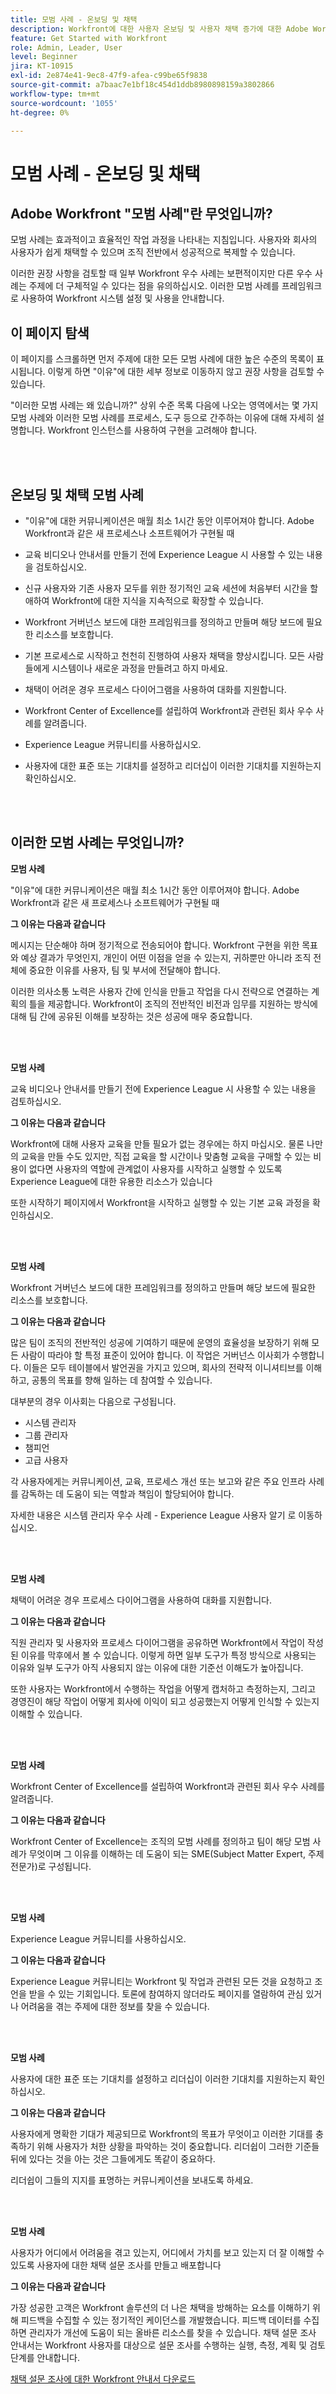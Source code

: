 ```yaml
---
title: 모범 사례 - 온보딩 및 채택
description: Workfront에 대한 사용자 온보딩 및 사용자 채택 증가에 대한 Adobe Workfront 전문가의 모범 사례 권장 사항을 살펴보십시오.
feature: Get Started with Workfront
role: Admin, Leader, User
level: Beginner
jira: KT-10915
exl-id: 2e874e41-9ec8-47f9-afea-c99be65f9838
source-git-commit: a7baac7e1bf18c454d1ddb8980898159a3802866
workflow-type: tm+mt
source-wordcount: '1055'
ht-degree: 0%

---
```


# 모범 사례 - 온보딩 및 채택

## Adobe Workfront &quot;모범 사례&quot;란 무엇입니까?

모범 사례는 효과적이고 효율적인 작업 과정을 나타내는 지침입니다. 사용자와 회사의 사용자가 쉽게 채택할 수 있으며 조직 전반에서 성공적으로 복제할 수 있습니다.

이러한 권장 사항을 검토할 때 일부 Workfront 우수 사례는 보편적이지만 다른 우수 사례는 주제에 더 구체적일 수 있다는 점을 유의하십시오. 이러한 모범 사례를 프레임워크로 사용하여 Workfront 시스템 설정 및 사용을 안내합니다.

## 이 페이지 탐색

이 페이지를 스크롤하면 먼저 주제에 대한 모든 모범 사례에 대한 높은 수준의 목록이 표시됩니다. 이렇게 하면 &quot;이유&quot;에 대한 세부 정보로 이동하지 않고 권장 사항을 검토할 수 있습니다.

&quot;이러한 모범 사례는 왜 있습니까?&quot; 상위 수준 목록 다음에 나오는 영역에서는 몇 가지 모범 사례와 이러한 모범 사례를 프로세스, 도구 등으로 간주하는 이유에 대해 자세히 설명합니다. Workfront 인스턴스를 사용하여 구현을 고려해야 합니다.

</br>
</br>

## 온보딩 및 채택 모범 사례

* &quot;이유&quot;에 대한 커뮤니케이션은 매월 최소 1시간 동안 이루어져야 합니다. Adobe Workfront과 같은 새 프로세스나 소프트웨어가 구현될 때

* 교육 비디오나 안내서를 만들기 전에 Experience League 시 사용할 수 있는 내용을 검토하십시오.

* 신규 사용자와 기존 사용자 모두를 위한 정기적인 교육 세션에 처음부터 시간을 할애하여 Workfront에 대한 지식을 지속적으로 확장할 수 있습니다.

* Workfront 거버넌스 보드에 대한 프레임워크를 정의하고 만들며 해당 보드에 필요한 리소스를 보호합니다.

* 기본 프로세스로 시작하고 천천히 진행하여 사용자 채택을 향상시킵니다. 모든 사람들에게 시스템이나 새로운 과정을 만들려고 하지 마세요.

* 채택이 어려운 경우 프로세스 다이어그램을 사용하여 대화를 지원합니다.

* Workfront Center of Excellence를 설립하여 Workfront과 관련된 회사 우수 사례를 알려줍니다.

* Experience League 커뮤니티를 사용하십시오.

* 사용자에 대한 표준 또는 기대치를 설정하고 리더십이 이러한 기대치를 지원하는지 확인하십시오.

</br>
</br>


## 이러한 모범 사례는 무엇입니까?

**모범 사례**

&quot;이유&quot;에 대한 커뮤니케이션은 매월 최소 1시간 동안 이루어져야 합니다. Adobe Workfront과 같은 새 프로세스나 소프트웨어가 구현될 때

**그 이유는 다음과 같습니다**

메시지는 단순해야 하며 정기적으로 전송되어야 합니다. Workfront 구현을 위한 목표와 예상 결과가 무엇인지, 개인이 어떤 이점을 얻을 수 있는지, 귀하뿐만 아니라 조직 전체에 중요한 이유를 사용자, 팀 및 부서에 전달해야 합니다.

이러한 의사소통 노력은 사용자 간에 인식을 만들고 작업을 다시 전략으로 연결하는 계획의 틀을 제공합니다. Workfront이 조직의 전반적인 비전과 임무를 지원하는 방식에 대해 팀 간에 공유된 이해를 보장하는 것은 성공에 매우 중요합니다.

</br>
</br>

**모범 사례**

교육 비디오나 안내서를 만들기 전에 Experience League 시 사용할 수 있는 내용을 검토하십시오.

**그 이유는 다음과 같습니다**

Workfront에 대해 사용자 교육을 만들 필요가 없는 경우에는 하지 마십시오. 물론 나만의 교육을 만들 수도 있지만, 직접 교육을 할 시간이나 맞춤형 교육을 구매할 수 있는 비용이 없다면 사용자의 역할에 관계없이 사용자를 시작하고 실행할 수 있도록 Experience League에 대한 유용한 리소스가 있습니다

또한 시작하기 페이지에서 Workfront을 시작하고 실행할 수 있는 기본 교육 과정을 확인하십시오.

</br>
</br>

**모범 사례**

Workfront 거버넌스 보드에 대한 프레임워크를 정의하고 만들며 해당 보드에 필요한 리소스를 보호합니다.

**그 이유는 다음과 같습니다**

많은 팀이 조직의 전반적인 성공에 기여하기 때문에 운영의 효율성을 보장하기 위해 모든 사람이 따라야 할 특정 표준이 있어야 합니다. 이 작업은 거버넌스 이사회가 수행합니다. 이들은 모두 테이블에서 발언권을 가지고 있으며, 회사의 전략적 이니셔티브를 이해하고, 공통의 목표를 향해 일하는 데 참여할 수 있습니다.

대부분의 경우 이사회는 다음으로 구성됩니다.

* 시스템 관리자
* 그룹 관리자
* 챔피언
* 고급 사용자


각 사용자에게는 커뮤니케이션, 교육, 프로세스 개선 또는 보고와 같은 주요 인프라 사례를 감독하는 데 도움이 되는 역할과 책임이 할당되어야 합니다.

자세한 내용은 시스템 관리자 우수 사례 - Experience League 사용자 알기 로 이동하십시오.

</br>
</br>

**모범 사례**

채택이 어려운 경우 프로세스 다이어그램을 사용하여 대화를 지원합니다.

**그 이유는 다음과 같습니다**

직원 관리자 및 사용자와 프로세스 다이어그램을 공유하면 Workfront에서 작업이 작성된 이유를 막후에서 볼 수 있습니다. 이렇게 하면 일부 도구가 특정 방식으로 사용되는 이유와 일부 도구가 아직 사용되지 않는 이유에 대한 기준선 이해도가 높아집니다.

또한 사용자는 Workfront에서 수행하는 작업을 어떻게 캡처하고 측정하는지, 그리고 경영진이 해당 작업이 어떻게 회사에 이익이 되고 성공했는지 어떻게 인식할 수 있는지 이해할 수 있습니다.

</br>
</br>

**모범 사례**

Workfront Center of Excellence를 설립하여 Workfront과 관련된 회사 우수 사례를 알려줍니다.

**그 이유는 다음과 같습니다**

Workfront Center of Excellence는 조직의 모범 사례를 정의하고 팀이 해당 모범 사례가 무엇이며 그 이유를 이해하는 데 도움이 되는 SME(Subject Matter Expert, 주제전문가)로 구성됩니다.

</br>
</br>

**모범 사례**

Experience League 커뮤니티를 사용하십시오.

**그 이유는 다음과 같습니다**

Experience League 커뮤니티는 Workfront 및 작업과 관련된 모든 것을 요청하고 조언을 받을 수 있는 기회입니다. 토론에 참여하지 않더라도 페이지를 열람하여 관심 있거나 어려움을 겪는 주제에 대한 정보를 찾을 수 있습니다.

</br>
</br>


**모범 사례**

사용자에 대한 표준 또는 기대치를 설정하고 리더십이 이러한 기대치를 지원하는지 확인하십시오.

**그 이유는 다음과 같습니다**

사용자에게 명확한 기대가 제공되므로 Workfront의 목표가 무엇이고 이러한 기대를 충족하기 위해 사용자가 처한 상황을 파악하는 것이 중요합니다. 리더쉽이 그러한 기준들 뒤에 있다는 것을 아는 것은 그들에게도 똑같이 중요하다.


리더쉽이 그들의 지지를 표명하는 커뮤니케이션을 보내도록 하세요.

</br>
</br>


**모범 사례**

사용자가 어디에서 어려움을 겪고 있는지, 어디에서 가치를 보고 있는지 더 잘 이해할 수 있도록 사용자에 대한 채택 설문 조사를 만들고 배포합니다

**그 이유는 다음과 같습니다**

가장 성공한 고객은 Workfront 솔루션의 더 나은 채택을 방해하는 요소를 이해하기 위해 피드백을 수집할 수 있는 정기적인 케이던스를 개발했습니다. 피드백 데이터를 수집하면 관리자가 개선에 도움이 되는 올바른 리소스를 찾을 수 있습니다. 채택 설문 조사 안내서는 Workfront 사용자를 대상으로 설문 조사를 수행하는 실행, 측정, 계획 및 검토 단계를 안내합니다.

[채택 설문 조사에 대한 Workfront 안내서 다운로드](../assets/adoption-survey.pdf)

